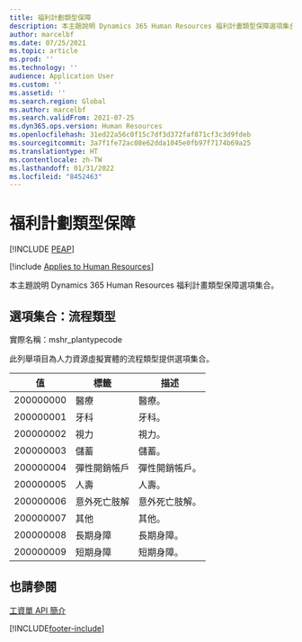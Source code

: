 ```yaml
---
title: 福利計劃類型保障
description: 本主題說明 Dynamics 365 Human Resources 福利計畫類型保障選項集合。
author: marcelbf
ms.date: 07/25/2021
ms.topic: article
ms.prod: ''
ms.technology: ''
audience: Application User
ms.custom: ''
ms.assetid: ''
ms.search.region: Global
ms.author: marcelbf
ms.search.validFrom: 2021-07-25
ms.dyn365.ops.version: Human Resources
ms.openlocfilehash: 31ed22a56c0f15c7df3d372faf871cf3c3d9fdeb
ms.sourcegitcommit: 3a7f1fe72ac08e62dda1045e0fb97f7174b69a25
ms.translationtype: HT
ms.contentlocale: zh-TW
ms.lasthandoff: 01/31/2022
ms.locfileid: "8452463"
---
```

# <a name="benefit-plan-type-cover"></a>福利計劃類型保障


[!INCLUDE [PEAP](../includes/peap-1.md)]

[!include [Applies to Human Resources](../includes/applies-to-hr.md)]

本主題說明 Dynamics 365 Human Resources 福利計畫類型保障選項集合。

## <a name="option-set-process-type"></a>選項集合：流程類型

實際名稱：mshr_plantypecode

此列舉項目為人力資源虛擬實體的流程類型提供選項集合。

| 值 | 標籤 | 描述 |
| --- | --- | --- |
| 200000000 | 醫療 | 醫療。 |
| 200000001 | 牙科 | 牙科。 |
| 200000002 | 視力 | 視力。 |
| 200000003 | 儲蓄 | 儲蓄。 |
| 200000004 | 彈性開銷帳戶 | 彈性開銷帳戶。 |
| 200000005 | 人壽 | 人壽。 |
| 200000006 | 意外死亡肢解 | 意外死亡肢解。 |
| 200000007 | 其他 | 其他。|
| 200000008 | 長期身障 | 長期身障。 |
| 200000009 | 短期身障 | 短期身障。 |

## <a name="see-also"></a>也請參閱

[工資單 API 簡介](hr-admin-integration-payroll-api-introduction.md)<br>


[!INCLUDE[footer-include](../includes/footer-banner.md)]
